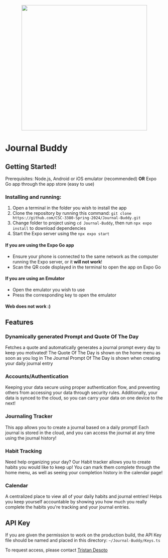 <p align="center">
  <img src="https://github.com/CSC-3380-Spring-2024/Journal-Buddy/assets/111524307/77832e73-1c0a-4fab-8173-431279ccd6e3" width="400" height="400" />
</p>

# Journal Buddy

## Getting Started!
Prerequisites: Node.js, Android or iOS emulator (recommended) **OR** Expo Go app through the app store (easy to use)

### Installing and running:
1. Open a terminal in the folder you wish to install the app
2. Clone the repository by running this command: `git clone https://github.com/CSC-3380-Spring-2024/Journal-Buddy.git`
3. Change folder to project using `cd Journal-Buddy`, then run `npx expo install` to download dependencies
4. Start the Expo server using the `npx expo start`

#### If you are using the Expo Go app
- Ensure your phone is connected to the same network as the computer running the Expo server, or it **will not work**!
- Scan the QR code displayed in the terminal to open the app on Expo Go

#### If you are using an Emulator
- Open the emulator you wish to use
- Press the corresponding key to open the emulator

#### Web does not work :)

## Features

### Dynamically generated Prompt and Quote Of The Day
Fetches a quote and automatically generates a journal prompt every day to keep you motivated!
The Quote Of The Day is shown on the home menu as soon as you log in
The Journal Prompt Of The Day is shown when creating your daily journal entry

### Accounts/Authentication
Keeping your data secure using proper authentication flow, and preventing others from accessing your data through security rules.
Additionally, your data is synced to the cloud, so you can carry your data on one device to the next!

### Journaling Tracker
This app allows you to create a journal based on a daily prompt! Each journal is stored in the cloud, 
and you can access the journal at any time using the journal history!

### Habit Tracking
Need help organizing your day? Our Habit tracker allows you to create habits you would like to keep up! You can mark them complete through the home
menu, as well as seeing your completion history in the calendar page!

### Calendar
A centralized place to view all of your daily habits and journal entries! Helps you keep yourself accountable by showing you how much
you really complete the habits you're tracking and your journal entries.

## API Key
If you are given the permission to work on the production build, the API Key file should be named and placed in this directory:
`~/Journal-Buddy/Keys.ts`

To request access, please contact <a href="mailto:tdesot3@lsu.edu">Tristan Desoto</a> 
